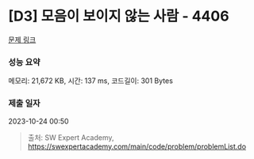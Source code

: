 # [D3] 모음이 보이지 않는 사람 - 4406 

[문제 링크](https://swexpertacademy.com/main/code/problem/problemDetail.do?contestProbId=AWNcD_66pUEDFAV8) 

### 성능 요약

메모리: 21,672 KB, 시간: 137 ms, 코드길이: 301 Bytes

### 제출 일자

2023-10-24 00:50



> 출처: SW Expert Academy, https://swexpertacademy.com/main/code/problem/problemList.do